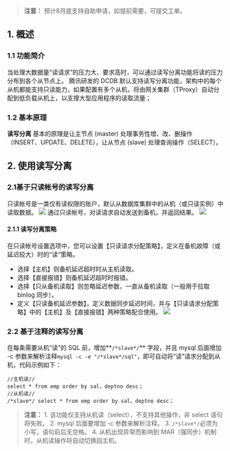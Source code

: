 >**注意：**
>预计8月底支持自助申请，如提前需要，可提交工单。

## 1. 概述
### 1.1 功能简介
当处理大数据量“读请求”的压力大、要求高时，可以通过读写分离功能将读的压力分布到各个从节点上。
腾讯研发的 DCDB 默认支持读写分离功能，架构中的每个从机都能支持只读能力，如果配置有多个从机，将由网关集群（TProxy）自动分配到低负载从机上，以支撑大型应用程序的读取流量；

### 1.2 基本原理
**读写分离** 基本的原理是让主节点 (master) 处理事务性增、改、删操作（INSERT、UPDATE、DELETE），让从节点 (slave) 处理查询操作（SELECT）。

## 2. 使用读写分离
### 2.1基于只读帐号的读写分离
只读帐号是一类仅有读权限的账户，默认从数据库集群中的从机（或只读实例）中读取数据。
![](http://imgcache.tce.fsphere.cn/static/mc.qcloudimg.com/static/img/b3d0c86496bc308807a5c2136edd9fb4/image.png)
通过只读帐号，对读请求自动发送到备机，并返回结果。
![](http://imgcache.tce.fsphere.cn/static/mc.qcloudimg.com/static/img/e302e114b8de2b6db5883d927893a6e3/image.png)
 #### 2.1.1 读写分离策略
在只读帐号设置选项中，您可以设置【只读请求分配策略】，定义在备机故障（或延迟较大）时的“读“策略。
 - 选择【主机】则备机延迟超时时从主机读取。
 - 选择【直接报错】则备机延迟超时时报错。
 - 选择【只从备机读取】则忽略延迟参数，一直从备机读取（一般用于拉取 binlog 同步）。
 - 定义【只读备机延迟参数】，定义数据同步延迟时间，并与【只读请求分配策略】中的【主机】及【直接报错】两种策略配合使用。
![](http://imgcache.tce.fsphere.cn/static/mc.qcloudimg.com/static/img/138f7ac5797c9ca72189d35f694b15e5/image.png)

### 2.2 基于注释的读写分离
在每条需要从机“读”的 SQL 前，增加**```/*slave*/```** 字段，并且 mysql 后面增加 -c 参数来解析注释```mysql -c -e "/*slave*/sql"```，即可自动将“读”请求分配到从机，代码示例如下：
```
//主机读//
select * from emp order by sal，deptno desc；
//从机读//
/*slave*/ select * from emp order by sal，deptno desc；
```
> **注意：**
>1\. 该功能仅支持从机读（select），不支持其他操作，非 select 语句将失败。
>2\. mysql 后面要增加 -c 参数来解析注释。
>3\. ```/*slave*/```必须为小写，语句前后无空格。
>4\.  从机出现异常而影响到 MAR（强同步）机制时，从机读操作将自动切换回主机。